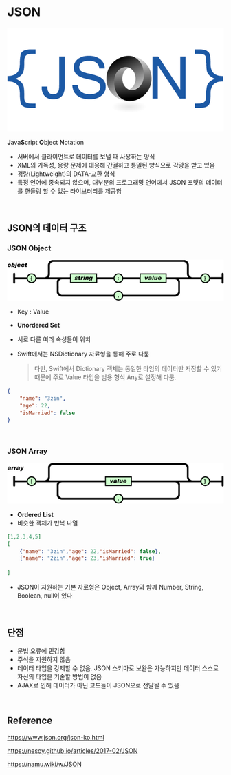 # JSON

![json](./database_img/json_img/json.PNG)





**J**ava**S**cript **O**bject **N**otation

- 서버에서 클라이언트로 데이터를 보낼 때 사용하는 양식
- XML의 가독성, 용량 문제에 대응해 간결하고 통일된 양식으로 각광을 받고 있음
- 경량(Lightweight)의 DATA-교환 형식
- 특정 언어에 종속되지 않으며, 대부분의 프로그래밍 언어에서 JSON 포맷의 데이터를 핸들링 할 수 있는 라이브러리를 제공함

<br>

## JSON의 데이터 구조

### JSON Object

![object](./database_img/json_img/object.gif)

- Key : Value

- **Unordered Set** 

- 서로 다른 여러 속성들이 위치

- Swift에서는 NSDictionary 자료형을 통해 주로 다룸

  > 다만, Swift에서 Dictionary 객체는 동일한 타임의 데이터만 저장할 수 있기 때문에 주로 Value 타입을 범용 형식 Any로 설정해 다룸. 

```json
{    
    "name": "3zin",
    "age": 22,
    "isMarried": false
}
```

<br>

### JSON Array

![array](./database_img/json_img/array.gif)

- **Ordered List**
- 비슷한 객체가 반복 나열

```json
[1,2,3,4,5]
[
    {"name": "3zin","age": 22,"isMarried": false},
    {"name": "2zin","age": 23,"isMarried": true}
    
]
```



- JSON이 지원하는 기본 자료형은 Object, Array와 함께 Number, String, Boolean, null이 있다

<br>

## 단점

- 문법 오류에 민감함
- 주석을 지원하지 않음
- 데이터 타입을 강제할 수 없음. JSON 스키마로 보완은 가능하지만 데이터 스스로 자신의 타입을 기술할 방법이 없음
- AJAX로 인해 데이터가 아닌 코드들이 JSON으로 전달될 수 있음

<br>

## Reference

https://www.json.org/json-ko.html

https://nesoy.github.io/articles/2017-02/JSON

https://namu.wiki/w/JSON